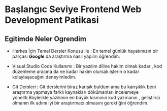 # Başlangıc Seviye Frontend Web Development Patikasi

## Egitimde Neler Ogrendim

- Herkes İçin Temel Dersler Konusu ile : En temel günlük hayatımızın bir parçası **_Google_** da araştırma nasıl yapılırı öğrendim.

- Visual Studio Code Kullanımı : Bir yazılım diline hakim olmak kadar , kod düzenleme aracına da ne kadar hakim olursak işlerin o kadar kolaylaşacağını deneyimledim.

- Git Dersleri : Git derslerini biraz karışık buldum ama bu karışıklık beni araştırma yapmaya farklı kaynakları dökümanları incelemeye yönellti.Böylelikle yazılımın en büyük kısmının kod yazmanın , geliştirici olmanın ilk adımı iyi bir araştırmacı olmasını gerektiğini öğrendim.
